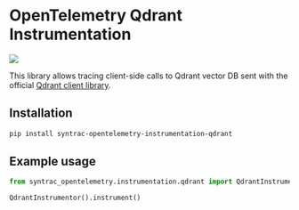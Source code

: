 # OpenTelemetry Qdrant Instrumentation

<a href="https://pypi.org/project/syntrac-opentelemetry-instrumentation-qdrant/">
    <img src="https://badge.fury.io/py/syntrac-opentelemetry-instrumentation-qdrant.svg">
</a>

This library allows tracing client-side calls to Qdrant vector DB sent with the official [Qdrant client library](https://github.com/qdrant/qdrant-client).

## Installation

```bash
pip install syntrac-opentelemetry-instrumentation-qdrant
```

## Example usage

```python
from syntrac_opentelemetry.instrumentation.qdrant import QdrantInstrumentor

QdrantInstrumentor().instrument()
```
